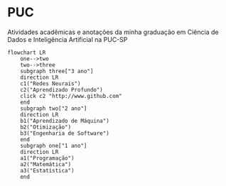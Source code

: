 # PUC
Atividades acadêmicas e anotações da minha graduação em Ciência de Dados e Inteligência Artificial na PUC-SP
```mermaid
flowchart LR
    one-->two
    two-->three
    subgraph three["3 ano"]
    direction LR
    c1("Redes Neurais")
    c2("Aprendizado Profundo")
    click c2 "http://www.github.com"
    end
    subgraph two["2 ano"]
    direction LR
    b1("Aprendizado de Máquina")
    b2("Otimização")
    b3("Engenharia de Software")
    end
    subgraph one["1 ano"]
    direction LR
    a1("Programação")
    a2("Matemática")
    a3("Estatística")
    end
```
